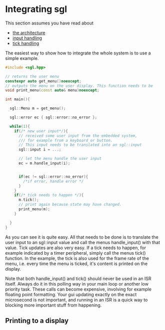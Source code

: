 # Integrating sgl

This section assumes you have read about

- [the architecture](architecture.md)
- [input handling](input_handling.md)
- [tick handling](external_updates.md)

The easiest way to show how to integrate the whole system is to use a simple example.

```cpp
#include <sgl.hpp>

// returns the user menu
constexpr auto get_menu()noexcept;
// outputs the menu on the user display. This function needs to be
void print_menu(const auto& menu)noexcept;

int main(){

  sgl::Menu m = get_menu();

  sgl::error ec { sgl::error::no_error };

  while(1){
    if(/* new user input*/){
      // received some user input from the embedded system, 
      /// for example from a keyboard or button. 
      // This input needs to be translated into an sgl::input
      sgl::input i = ...;

      // let the menu handle the user input
      ec = m.handle_input(i);


      if(ec != sgl::error::no_error){
        /*if error, handle error */
      }
    }
    if(/* tick needs to happen */){
      m.tick();
      // print again because state may have changed.
      print_menu(m);
    }

  }
}
```

As you can see it is quite easy. All that needs to be done is to translate the user input to an sgl::input value and call the menus handle_input() with that value.
Tick updates are also very easy. If a tick needs to happen, for example indicated by a timer peripheral, simply call the menus tick() function. In the example, the tick is also used for the frame rate of the menu, i.e. every time the menu is ticked, it's content is printed on the display.

Note that both handle_input() and tick() should never be used in an ISR itself. Always do it in this polling way in your main loop or another low priority task. These calls can become expensive, involving for example floating point formatting. Your gui updating exactly on the exact microsecond is not important, and running in an ISR is a quick way to blocking more important stuff from happening.

## Printing to a display
